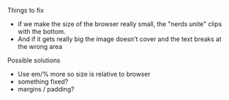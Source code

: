 Things to fix

- if we make the size of the browser really small, the "nerds unite" clips with the bottom.
- And if it gets really big the image doesn't cover and the text breaks at the wrong area

Possible solutions
- Use em/% more so size is relative to browser
- something fixed?
- margins / padding?

